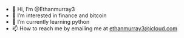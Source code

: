 - 👋 Hi, I’m @Ethanmurray3
- 👀 I’m interested in finance and bitcoin
- 🌱 I’m currently learning python
- 📫 How to reach me by emailing me at ethanmurray3@icloud.com

<!---
Ethanmurray3/Ethanmurray3 is a ✨ special ✨ repository because its `README.md` (this file) appears on your GitHub profile.
You can click the Preview link to take a look at your changes.
--->
